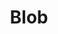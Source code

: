 ---
title: "Blob"
type: "projects"
summary: "A top-down online multiplayer arena shooter"
tags: ["C#", "Unity", "Networking"]
weight: 2
type: project

externalURL: https://github.com/Oakamoore/blob
---